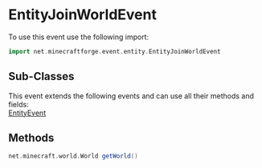 # EntityJoinWorldEvent

To use this event use the following import:
```groovy
import net.minecraftforge.event.entity.EntityJoinWorldEvent
```

## Sub-Classes
This event extends the following events and can use all their methods and fields: <br>
[EntityEvent](entity_event.md)

## Methods
```groovy
net.minecraft.world.World getWorld()
```

